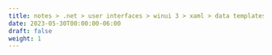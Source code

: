 ```yaml
---
title: notes > .net > user interfaces > winui 3 > xaml > data templates
date: 2023-05-30T00:00:00-06:00
draft: false
weight: 1
---
```

